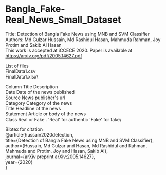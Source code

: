 # Bangla_Fake-Real_News_Small_Dataset

Title: Detection of Bangla Fake News using MNB and SVM Classifier\
Authors: Md Gulzar Hussain, Md Rashidul Hasan, Mahmuda Rahman, Joy Protim and Sakib Al Hasan\
This work is accepted at iCCECE 2020. Paper is available at https://arxiv.org/pdf/2005.14627.pdf

List of files\
FinalData1.csv\
FinalData1.xlsx\

Column Title	Description\
Date Date of the news published\
Source	News publisher's url\
Category	Category of the news\
Title	Headline of the news\
Statement	Article or body of the news\
Class	Real or Fake . 'Real' for authentic 'Fake' for fake\


Bibtex for citation\
@article{hussain2020detection,\
  title={Detection of Bangla Fake News using MNB and SVM Classifier},\
  author={Hussain, Md Gulzar and Hasan, Md Rashidul and Rahman, Mahmuda and Protim, Joy and Hasan, Sakib Al},\
  journal={arXiv preprint arXiv:2005.14627},\
  year={2020}\
}
